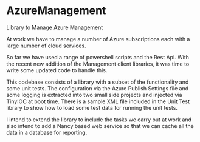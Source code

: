AzureManagement
===============

Library to Manage Azure Management

At work we have to manage a number of Azure subscriptions each with a large number of cloud services.

So far we have used a range of powershell scripts and the Rest Api. With the recent new addition of the Management
client libraries, it was time to write some updated code to handle this.

This codebase consists of a library with a subset of the functionality and some unit tests. The configuration via
the Azure Publish Settings file and some logging is extracted into two small side projects and injected via TinyIOC at
boot time. There is a sample XML file included in the Unit Test library to show how to load some test data for running
the unit tests.

I intend to extend the library to include the tasks we carry out at work and also intend to add a Nancy based web service
so that we can cache all the data in a database for reporting.

